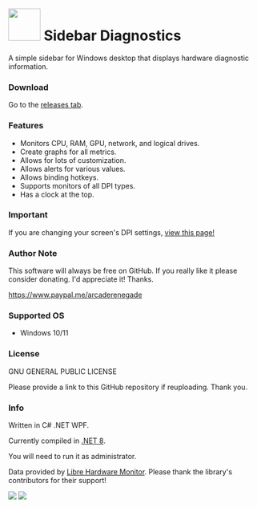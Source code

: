 <h1><img src="https://cdn.rawgit.com/ArcadeRenegade/SidebarDiagnostics/master/sidebar.ico" width="64" height="64" /> Sidebar Diagnostics</h1>

A simple sidebar for Windows desktop that displays hardware diagnostic information.

### Download

Go to the <a href="https://github.com/thewriteway/SidebarDiagnostics/releases">releases tab</a>.

### Features
* Monitors CPU, RAM, GPU, network, and logical drives.
* Create graphs for all metrics.
* Allows for lots of customization.
* Allows alerts for various values.
* Allows binding hotkeys.
* Supports monitors of all DPI types.
* Has a clock at the top.

### Important

If you are changing your screen's DPI settings, <a href="https://github.com/ArcadeRenegade/SidebarDiagnostics/wiki/DPI-Settings">view this page!</a>

### Author Note

This software will always be free on GitHub. If you really like it please consider donating. I'd appreciate it!
Thanks.

https://www.paypal.me/arcaderenegade

### Supported OS

* Windows 10/11

### License

GNU GENERAL PUBLIC LICENSE

Please provide a link to this GitHub repository if reuploading. Thank you.

### Info

Written in C# .NET WPF.

Currently compiled in <a href="https://dotnet.microsoft.com/en-us/download/dotnet/thank-you/runtime-desktop-8.0.19-windows-x64-installer">.NET 8</a>.

You will need to run it as administrator.

Data provided by <a href="https://github.com/LibreHardwareMonitor/LibreHardwareMonitor">Libre Hardware Monitor</a>. Please thank the library's contributors for their support!

<img src="http://i.imgur.com/70LkdwO.png" />

<img src="http://i.imgur.com/mkrO6W6.png" />
